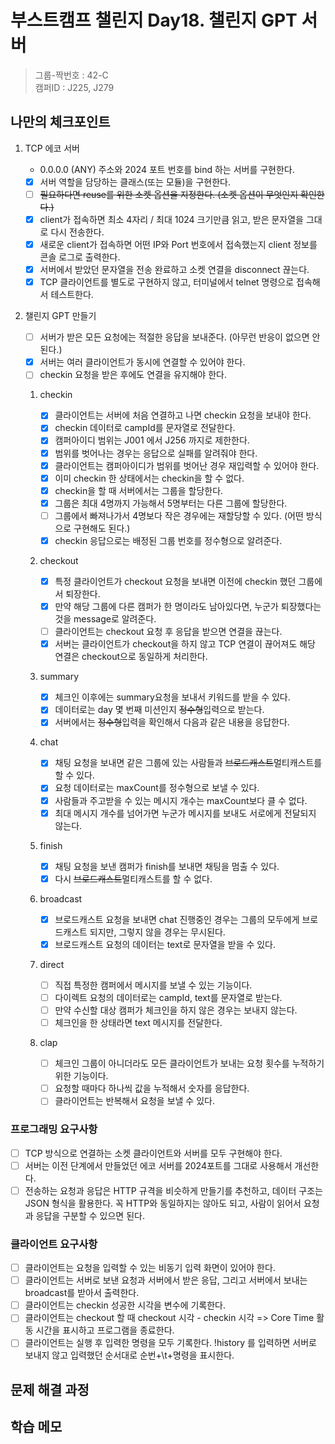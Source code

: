 # 부스트캠프 챌린지 Day18. 챌린지 GPT 서버

> 그룹-짝번호 : 42-C  
> 캠퍼ID : J225, J279

## 나만의 체크포인트

1.  TCP 에코 서버

    - 0.0.0.0 (ANY) 주소와 2024 포트 번호를 bind 하는 서버를 구현한다.
    - [x] 서버 역할을 담당하는 클래스(또는 모듈)을 구현한다.
    - [ ] ~~필요하다면 reuse를 위한 소켓 옵션을 지정한다. (소켓 옵션이 무엇인지 확인한다.)~~
    - [x] client가 접속하면 최소 4자리 / 최대 1024 크기만큼 읽고, 받은 문자열을 그대로 다시 전송한다.
    - [x] 새로운 client가 접속하면 어떤 IP와 Port 번호에서 접속했는지 client 정보를 콘솔 로그로 출력한다.
    - [x] 서버에서 받았던 문자열을 전송 완료하고 소켓 연결을 disconnect 끊는다.
    - [x] TCP 클라이언트를 별도로 구현하지 않고, 터미널에서 telnet 명령으로 접속해서 테스트한다.

2.  챌린지 GPT 만들기

    - [ ] 서버가 받은 모든 요청에는 적절한 응답을 보내준다. (아무런 반응이 없으면 안된다.)
    - [x] 서버는 여러 클라이언트가 동시에 연결할 수 있어야 한다.
    - [ ] checkin 요청을 받은 후에도 연결을 유지해야 한다.

    1. checkin

       - [x] 클라이언트는 서버에 처음 연결하고 나면 checkin 요청을 보내야 한다.
       - [x] checkin 데이터로 campId를 문자열로 전달한다.
       - [x] 캠퍼아이디 범위는 J001 에서 J256 까지로 제한한다.
       - [x] 범위를 벗어나는 경우는 응답으로 실패를 알려줘야 한다.
       - [x] 클라이언트는 캠퍼아이디가 범위를 벗어난 경우 재입력할 수 있어야 한다.
       - [x] 이미 checkin 한 상태에서는 checkin을 할 수 없다.
       - [x] checkin을 할 때 서버에서는 그룹을 할당한다.
       - [x] 그룹은 최대 4명까지 가능해서 5명부터는 다른 그룹에 할당한다.
       - [ ] 그룹에서 빠져나가서 4명보다 작은 경우에는 재할당할 수 있다. (어떤 방식으로 구현해도 된다.)
       - [x] checkin 응답으로는 배정된 그룹 번호를 정수형으로 알려준다.

    2. checkout

       - [x] 특정 클라이언트가 checkout 요청을 보내면 이전에 checkin 했던 그룹에서 퇴장한다.
       - [x] 만약 해당 그룹에 다른 캠퍼가 한 명이라도 남아있다면, 누군가 퇴장했다는 것을 message로 알려준다.
       - [ ] 클라이언트는 checkout 요청 후 응답을 받으면 연결을 끊는다.
       - [x] 서버는 클라이언트가 checkout을 하지 않고 TCP 연결이 끊어져도 해당 연결은 checkout으로 동일하게 처리한다.

    3. summary

       - [x] 체크인 이후에는 summary요청을 보내서 키워드를 받을 수 있다.
       - [x] 데이터로는 day 몇 번째 미션인지 ~~정수형~~입력으로 받는다.
       - [x] 서버에서는 ~~정수형~~입력을 확인해서 다음과 같은 내용을 응답한다.

    4. chat

       - [x] 채팅 요청을 보내면 같은 그룹에 있는 사람들과 ~~브로드캐스트~~멀티캐스트를 할 수 있다.
       - [x] 요청 데이터로는 maxCount를 정수형으로 보낼 수 있다.
       - [x] 사람들과 주고받을 수 있는 메시지 개수는 maxCount보다 클 수 없다.
       - [x] 최대 메시지 개수를 넘어가면 누군가 메시지를 보내도 서로에게 전달되지 않는다.

    5. finish

       - [x] 채팅 요청을 보낸 캠퍼가 finish를 보내면 채팅을 멈출 수 있다.
       - [x] 다시 ~~브로드캐스트~~멀티캐스트를 할 수 없다.

    6. broadcast

       - [x] 브로드캐스트 요청을 보내면 chat 진행중인 경우는 그룹의 모두에게 브로드캐스트 되지만, 그렇지 않을 경우는 무시된다.
       - [x] 브로드캐스트 요청의 데이터는 text로 문자열을 받을 수 있다.

    7. direct

       - [ ] 직접 특정한 캠퍼에서 메시지를 보낼 수 있는 기능이다.
       - [ ] 다이렉트 요청의 데이터로는 campId, text를 문자열로 받는다.
       - [ ] 만약 수신할 대상 캠퍼가 체크인을 하지 않은 경우는 보내지 않는다.
       - [ ] 체크인을 한 상태라면 text 메시지를 전달한다.

    8. clap

       - [ ] 체크인 그룹이 아니더라도 모든 클라이언트가 보내는 요청 횟수를 누적하기 위한 기능이다.
       - [ ] 요청할 때마다 하나씩 값을 누적해서 숫자를 응답한다.
       - [ ] 클라이언트는 반복해서 요청을 보낼 수 있다.

### 프로그래밍 요구사항

- [ ] TCP 방식으로 연결하는 소켓 클라이언트와 서버를 모두 구현해야 한다.
- [ ] 서버는 이전 단계에서 만들었던 에코 서버를 2024포트를 그대로 사용해서 개선한다.
- [ ] 전송하는 요청과 응답은 HTTP 규격을 비슷하게 만들기를 추천하고, 데이터 구조는 JSON 형식을 활용한다.
      꼭 HTTP와 동일하지는 않아도 되고, 사람이 읽어서 요청과 응답을 구분할 수 있으면 된다.

### 클라이언트 요구사항

- [ ] 클라이언트는 요청을 입력할 수 있는 비동기 입력 화면이 있어야 한다.
- [ ] 클라이언트는 서버로 보낸 요청과 서버에서 받은 응답, 그리고 서버에서 보내는 broadcast를 받아서 출력한다.
- [ ] 클라이언트는 checkin 성공한 시각을 변수에 기록한다.
- [ ] 클라이언트는 checkout 할 때 checkout 시각 - checkin 시각 => Core Time 활동 시간을 표시하고 프로그램을 종료한다.
- [ ] 클라이언트는 실행 후 입력한 명령을 모두 기록한다. !history 를 입력하면 서버로 보내지 않고 입력했던 순서대로 순번+\t+명령을 표시한다.

## 문제 해결 과정

## 학습 메모
